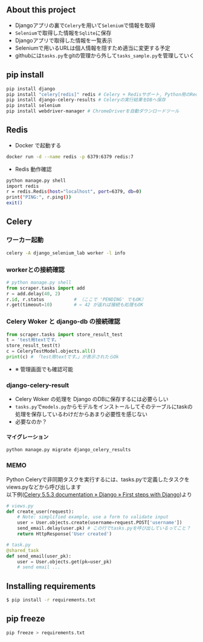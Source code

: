 ## About this project
- Djangoアプリの裏で`Celery`を用いて`Selenium`で情報を取得
- `Selenium`で取得した情報を`Sqlite`に保存
- Djangoアプリで取得した情報を一覧表示
- Seleniumで用いるURLは個人情報を隠すため適当に変更する予定
- githubには`tasks.py`をgitの管理から外して`tasks_sample.py`を管理していく

## pip install
```bash
pip install django
pip install "celery[redis]" redis # Celery + Redisサポート, Python用のRedisクライアント
pip install django-celery-results # Celeryの実行結果をDBへ保存
pip install selenium 
pip install webdriver-manager # ChromeDriverを自動ダウンロードツール
```

## Redis
- Docker で起動する
```bash
docker run -d --name redis -p 6379:6379 redis:7
```
- Redis 動作確認
```bash
python manage.py shell
import redis
r = redis.Redis(host="localhost", port=6379, db=0)
print("PING:", r.ping())
exit()
```


## Celery
### ワーカー起動
```bash
celery -A django_selenium_lab worker -l info
```

### workerとの接続確認
```python
# python manage.py shell
from scraper.tasks import add
r = add.delay(40, 2)
r.id, r.status           # （ここで 'PENDING' でもOK）
r.get(timeout=10)        # ← 42 が返れば接続も処理もOK
```

### Celery Woker と django-db の接続確認
```python
from scraper.tasks import store_result_test
t = 'test用textです。'
store_result_test(t)
c = CeleryTestModel.objects.all()
print(c) # 「test用textです。」が表示されたらOk
```
- ※ 管理画面でも確認可能

### django-celery-result
- Celery Woker の処理を Django のDBに保存するには必要らしい 
- `tasks.py`で`models.py`からモデルをインストールしてそのテーブルにtaskの処理を保存しているわけだからあまり必要性を感じない
- 必要なのか？
#### マイグレーション
```python
python manage.py migrate django_celery_results
```


### MEMO
Python Celeryで非同期タスクを実行するには、tasks.pyで定義したタスクをviews.pyなどから呼び出します<br>
以下例([Celery 5.5.3 documentation » Django » First steps with Django](https://docs.celeryq.dev/en/v5.5.3/django/first-steps-with-django.html))より
```python
# views.py
def create_user(request):
    # Note: simplified example, use a form to validate input
    user = User.objects.create(username=request.POST['username'])
    send_email.delay(user.pk) # この行でtasks.pyを呼び出しているってこと？
    return HttpResponse('User created')

# task.py
@shared_task
def send_email(user_pk):
    user = User.objects.get(pk=user_pk)
    # send email ...
```


## Installing requirements
```bash
$ pip install -r requirements.txt
```
## pip freeze
```bash
pip freeze > requirements.txt
```